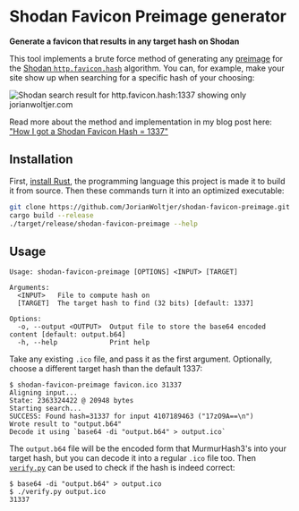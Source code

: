 # Shodan Favicon Preimage generator

**Generate a favicon that results in any target hash on Shodan**

This tool implements a brute force method of generating any [preimage](https://en.wikipedia.org/wiki/Preimage_attack) for the [Shodan `http.favicon.hash`](https://blog.shodan.io/deep-dive-http-favicon/) algorithm. You can, for example, make your site show up when searching for a specific hash of your choosing:

![Shodan search result for `http.favicon.hash:1337` showing only jorianwoltjer.com](https://github.com/JorianWoltjer/shodan-favicon-preimage/assets/26067369/52917489-fc72-4d03-81bb-42cfc6ae07e1)

Read more about the method and implementation in my blog post here:  
["How I got a Shodan Favicon Hash = 1337"](https://jorianwoltjer.com/blog/p/coding/shodan-favicon-preimage)

## Installation

First, [install Rust](https://www.rust-lang.org/tools/install), the programming language this project is made it to build it from source. Then these commands turn it into an optimized executable:

```bash
git clone https://github.com/JorianWoltjer/shodan-favicon-preimage.git && cd shodan-favicon-preimage
cargo build --release
./target/release/shodan-favicon-preimage --help
```

## Usage

```
Usage: shodan-favicon-preimage [OPTIONS] <INPUT> [TARGET]

Arguments:
  <INPUT>   File to compute hash on
  [TARGET]  The target hash to find (32 bits) [default: 1337]

Options:
  -o, --output <OUTPUT>  Output file to store the base64 encoded content [default: output.b64]
  -h, --help             Print help
```

Take any existing `.ico` file, and pass it as the first argument. Optionally, choose a different target hash than the default 1337:

```Shell
$ shodan-favicon-preimage favicon.ico 31337
Aligning input...
State: 2363324422 @ 20948 bytes
Starting search...
SUCCESS: Found hash=31337 for input 4107189463 ("17zO9A==\n")
Wrote result to "output.b64"
Decode it using `base64 -di "output.b64" > output.ico`
```

The `output.b64` file will be the encoded form that MurmurHash3's into your target hash, but you can decode it into a regular `.ico` file too. Then [`verify.py`](verify.py) can be used to check if the hash is indeed correct:

```Shell
$ base64 -di "output.b64" > output.ico
$ ./verify.py output.ico 
31337
```
